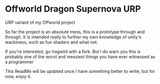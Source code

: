 # Offworld Dragon Supernova URP
URP variant of my Offworld project

So far the project is an absolute mess, this is a prototype through and through.
It is intended really to further my own knowledge of unity's wackiness, such as fun shaders
and what not.

If you're interested, go hogwild with a fork. But I do warn you this is probably one of the worst and messiest
things you have ever witnessed as a programmer

This ReadMe will be updated once I have something better to write, but for now, enjoy it.
